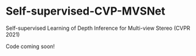# Self-supervised-CVP-MVSNet
Self-supervised Learning of Depth Inference for Multi-view Stereo (CVPR 2021)

Code coming soon!
